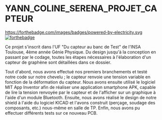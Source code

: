 # YANN_COLINE_SERENA_PROJET_CAPTEUR

https://forthebadge.com/images/badges/powered-by-electricity.svg [![forthebadge](https://forthebadge.com/images/badges/powered-by-electricity.svg)](https://forthebadge.com)

Ce projet s'inscrit dans l'UF "Du capteur au banc de Test" de l'INSA Toulouse, 4ème année Génie Physique. 
Du design jusqu'à la conception en passant par le codage, toutes les étapes nécessaires à l'élaboration d'un capteur de graphène sont détaillées dans ce dossier.

Tout d'abord, nous avons effectué nos premiers branchements et testé notre code sur notre chevelu ; le capteur renvoie une tension variable en fonction de la déformation du capteur. Nous avons ensuite utilisé le logiciel MIT App Inventor afin de réaliser une application smartphone APK, capable de lire la tension renvoyée par le capteur et de l'afficher sur un graphique à l'aide d'un module Bluetooth.
Ensuite, nous avons réalisé le design de notre shield à l'aide du logiciel KICAD et l'avons construit (perçage, soudage des composants, etc.) nous-même en salle de TP.
Enfin, nous avons pu effectuer différents tests sur ce nouveau PCB.


